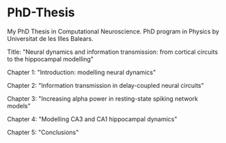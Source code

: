 # PhD-Thesis
My PhD Thesis in Computational Neuroscience. PhD program in Physics by Universitat de les Illes Balears. 

Title: "Neural dynamics and information transmission: from cortical circuits to the hippocampal modelling"

Chapter 1: "Introduction: modelling neural dynamics"

Chapter 2: "Information transmission in delay-coupled neural circuits"

Chapter 3: "Increasing alpha power in resting-state spiking network models"

Chapter 4: "Modelling CA3 and CA1 hippocampal dynamics"

Chapter 5: "Conclusions"
